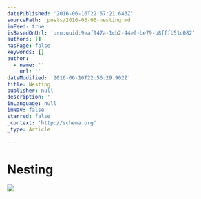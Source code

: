 ```yaml
---
datePublished: '2016-06-16T22:57:21.643Z'
sourcePath: _posts/2016-03-06-nesting.md
inFeed: true
isBasedOnUrl: 'urn:uuid:9eaf947a-1cb2-44ef-be79-b8fffb51c082'
authors: []
hasPage: false
keywords: []
author:
  - name: ''
    url: ''
dateModified: '2016-06-16T22:56:29.902Z'
title: Nesting
publisher: null
description: ''
inLanguage: null
inNav: false
starred: false
_context: 'http://schema.org'
_type: Article

---
```

# Nesting
![](https://s3-us-west-2.amazonaws.com/the-grid-img/p/d6f201b33f2241106c6d7038b63c1c766c18b9d4.png)